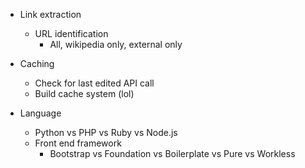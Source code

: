 - Link extraction
	- URL identification
		- All, wikipedia only, external only

- Caching
	- Check for last edited API call
	- Build cache system (lol)

- Language
	- Python vs PHP vs Ruby vs Node.js
	- Front end framework
		- Bootstrap vs Foundation vs Boilerplate vs Pure vs Workless
